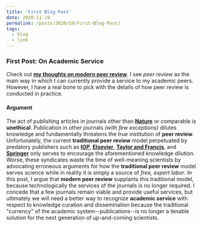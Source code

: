 ```yaml
---
title: 'First Blog Post'
date: 2020-11-19
permalink: /posts/2020/19/First-Blog-Post/
tags:
  - blog
  - link
---
```


### First Post: On Academic Service ###
Check out **[my thoughts on modern peer review](https://m053m716.github.io/posts/2020-11-16-Service)**. I see *peer review* as the main way in which I can currently provide a service to my academic peers. However, I have a real bone to pick with the details of how peer review is conducted in practice.

#### Argument ####
The act of publishing articles in journals other than **[Nature](https://www.nature.com)** or comparable is **unethical**. Publication in other journals *(with few exceptions)* dilutes knowledge and fundamentally threatens the *true* institution of **peer review**. Unfortunately, the current **traditional peer review** model perpetuated by predatory publishers such as **[IOP](https://ioppublishing.org/)**, **[Elsevier](https://www.elsevier.com/)**, **[Taylor and Francis](https://www.tandfonline.com/)**, and **[Springer](https://www.springer.com/gp)** only serves to encourage the aforementioned knowledge dilution. Worse, these syndicates waste the time of well-meaning scientists by advocating erroneous arguments for how the **traditional peer review** model serves science while in reality it is simply a source of *free, expert labor*. In this post, I argue that **modern peer review** supplants this traditional model, because technologically the services of the journals is no longer required. I concede that a few journals remain viable and provide useful services, but ultimately we will need a better way to recognize **academic service** with respect to knowledge curation and dissemination because the traditional "currency" of the academic system--publications--is no longer a tenable solution for the next generation of up-and-coming scientists.
  